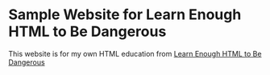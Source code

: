 # Sample Website for Learn Enough HTML to Be Dangerous

This website is for my own HTML education from [Learn Enough HTML to Be Dangerous](https://www.learnenough.com/html-tutorial)

